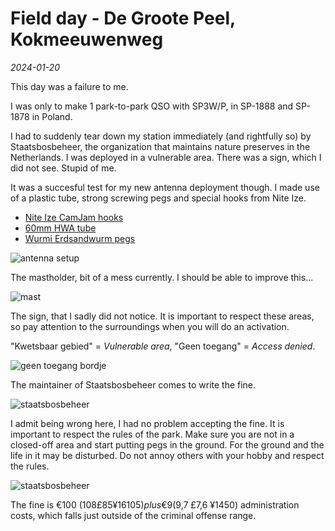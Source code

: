 Field day - De Groote Peel, Kokmeeuwenweg
=========================================

_2024-01-20_

This day was a failure to me.

I was only to make 1 park-to-park QSO with SP3W/P, in SP-1888 and SP-1878 in Poland.

I had to suddenly tear down my station immediately (and rightfully so) by Staatsbosbeheer, the organization that maintains nature preserves in the Netherlands. I was deployed in a vulnerable area. There was a sign, which I did not see. Stupid of me.

It was a succesful test for my new antenna deployment though. I made use of a plastic tube, strong screwing pegs and special hooks from Nite Ize.

*   [Nite Ize CamJam hooks](https://www.niteize.nl/p/camjam-spanhaak-zwart-ni-ncj-01-r3)
*   [60mm HWA tube](https://www.praxis.nl/bouwmaterialen/waterafvoer/dakgoten-en-accessoires/martens-hwa-buis-60mm-2-meter-grijs/2215168)
*   [Wurmi Erdsandwurm pegs](https://www.wurmi-shop.de/)

![antenna setup](/images/radio/velddagen/2024-01-21/setup)

The mastholder, bit of a mess currently. I should be able to improve this...

![mast](/images/radio/velddagen/2024-01-21/mast)

The sign, that I sadly did not notice. It is important to respect these areas, so pay attention to the surroundings when you will do an activation.

"Kwetsbaar gebied" = _Vulnerable area_, "Geen toegang" = _Access denied_.

![geen toegang bordje](/images/radio/velddagen/2024-01-21/geen-toegang)

The maintainer of Staatsbosbeheer comes to write the fine.

![staatsbosbeheer](/images/radio/velddagen/2024-01-21/staatsbosbeheer)

I admit being wrong here, I had no problem accepting the fine. It is important to respect the rules of the park. Make sure you are not in a closed-off area and start putting pegs in the ground. For the ground and the life in it may be disturbed. Do not annoy others with your hobby and respect the rules.

![staatsbosbeheer](/images/radio/velddagen/2024-01-21/boete)

The fine is €100 ($108 £85 ¥16105) plus €9 ($9,7 £7,6 ¥1450) administration costs, which falls just outside of the criminal offense range. 